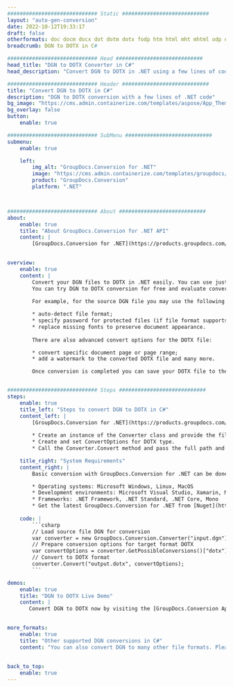 ```yaml
---
############################# Static ############################
layout: "auto-gen-conversion"
date: 2022-10-12T19:33:17
draft: false
otherformats: doc docm docx dot dotm dotx fodp htm html mht mhtml odp odt otp pot potm potx pps ppsm ppsx ppt pptm pptx rtf
breadcrumb: DGN to DOTX in C#

############################# Head ############################
head_title: "DGN to DOTX Converter in C#"
head_description: "Convert DGN to DOTX in .NET using a few lines of code. Use the GroupDocs Document Conversion API to convert over 160 file formats."

############################# Header ############################
title: "Convert DGN to DOTX in C#"
description: "DGN to DOTX conversion with a few lines of .NET code"
bg_image: "https://cms.admin.containerize.com/templates/aspose/App_Themes/V3/images/bg/header1.png"
bg_overlay: false
button:
    enable: true

############################# SubMenu ############################
submenu:
    enable: true

    left:
        img_alt: "GroupDocs.Conversion for .NET"
        image: "https://cms.admin.containerize.com/templates/groupdocs/images/product-logos/90x90-noborder/groupdocs-conversion-net.png"
        product: "GroupDocs.Conversion"
        platform: ".NET"



############################# About ############################
about:
    enable: true
    title: "About GroupDocs.Conversion for .NET API"
    content: |
        [GroupDocs.Conversion for .NET](https://products.groupdocs.com/conversion/net/) can be used to convert Microsoft Word, Excel, PowerPoint, PDF, Visio and other formats. GroupDocs.Conversion is a standalone API that is suitable for back-end and internal systems where high performance is required. It does not depend on any software such as Microsoft or Open Office.
    

overview:
    enable: true
    content: |
        Convert your DGN files to DOTX in .NET easily. You can use just a couple of C# code lines in any platform of your choice like - Windows, Linux, macOS.
        You can try DGN to DOTX conversion for free and evaluate conversion results quality.  Along with simple file conversion scenarios you can try more advanced options for loading source DGN file and for saving output DOTX result. 
        
        For example, for the source DGN file you may use the following load options:

        * auto-detect file format;
        * specify password for protected files (if file format supports it);
        * replace missing fonts to preserve document appearance.
        
        There are also advanced convert options for the DOTX file:

        * convert specific document page or page range;
        * add a watermark to the converted DOTX file and many more.

        Once conversion is completed you can save your DOTX file to the local file path or any third-party storage like FTP, Amazon S3, Google Drive, Dropbox etc. Please note - to convert DGN to DOTX there is no need for any additional software installed - like MS Office, Open Office, Adobe Acrobat Reader etc.


############################# Steps ############################
steps:
    enable: true
    title_left: "Steps to convert DGN to DOTX in C#"
    content_left: |
        [GroupDocs.Conversion for .NET](https://products.groupdocs.com/conversion/net/) makes it easy for developers to convert a DGN file to DOTX with a few lines of code.
        
        * Create an instance of the Converter class and provide the file DGN with the full path
        * Create and set ConvertOptions for DOTX type.
        * Call the Converter.Convert method and pass the full path and format (DOTX) as a parameter

    title_right: "System Requirements"
    content_right: |
        Basic conversion with GroupDocs.Conversion for .NET can be done in just a few simple steps. Our APIs are supported on all major platforms and operating systems. Before executing the code below, make sure you have the following prerequisites installed on your system.

        * Operating systems: Microsoft Windows, Linux, MacOS
        * Development environments: Microsoft Visual Studio, Xamarin, MonoDevelop
        * Frameworks: .NET Framework, .NET Standard, .NET Core, Mono
        * Get the latest GroupDocs.Conversion for .NET from [Nuget](https://www.nuget.org/packages/groupdocs.conversion)
         
    code: |
        ```csharp    
        // Load source file DGN for conversion
        var converter = new GroupDocs.Conversion.Converter("input.dgn");
        // Prepare conversion options for target format DOTX
        var convertOptions = converter.GetPossibleConversions()["dotx"].ConvertOptions;
        // Convert to DOTX format
        converter.Convert("output.dotx", convertOptions);
        ```

demos:
    enable: true
    title: "DGN to DOTX Live Demo"
    content: |
       Convert DGN to DOTX now by visiting the [GroupDocs.Conversion App](https://products.groupdocs.app/conversion/family) website. Online demo has the following advantages
          

more_formats:
    enable: true
    title: "Other supported DGN conversions in C#"
    content: "You can also convert DGN to many other file formats. Please see the list below."
       
       
back_to_top:
    enable: true
---
```

